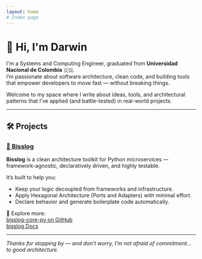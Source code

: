 ```yaml
---
layout: home
# Index page
---
```


# 👋 Hi, I'm Darwin

I'm a Systems and Computing Engineer, graduated from **Universidad Nacional de Colombia** 🇨🇴.  
I’m passionate about software architecture, clean code, and building tools that empower developers to move fast — without breaking things.

Welcome to my space where I write about ideas, tools, and architectural patterns that I’ve applied (and battle-tested) in real-world projects.

---

## 🛠️ Projects

### [🔌 Bisslog](/bisslog)

**Bisslog** is a clean architecture toolkit for Python microservices — framework-agnostic, declaratively driven, and highly testable.

It’s built to help you:

- Keep your logic decoupled from frameworks and infrastructure.
- Apply Hexagonal Architecture (Ports and Adapters) with minimal effort.
- Declare behavior and generate boilerplate code automatically.

🔗 Explore more:  
[bisslog-core-py on GitHub](https://github.com/darwinhc/bisslog-core-py)  
[bisslog Docs](https://github.com/darwinhc/bisslog-docs)

---

_Thanks for stopping by — and don’t worry, I’m not afraid of commitment… to good architecture._
